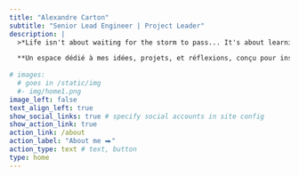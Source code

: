 ```yaml
---
title: "Alexandre Carton"
subtitle: "Senior Lead Engineer | Project Leader"
description: |
  >*Life isn't about waiting for the storm to pass... It's about learning to dance in the rain.*

  **Un espace dédié à mes idées, projets, et réflexions, conçu pour inspirer et partager.**
  
# images:
  # goes in /static/img
  #- img/home1.png
image_left: false
text_align_left: true
show_social_links: true # specify social accounts in site config
show_action_link: true
action_link: /about
action_label: "About me ⮕"
action_type: text # text, button
type: home
---
```


